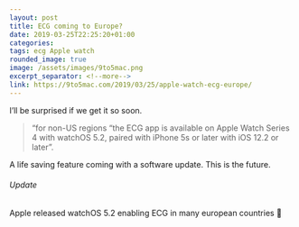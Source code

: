 ```yaml
---
layout: post
title: ECG coming to Europe?
date: 2019-03-25T22:25:20+01:00
categories:
tags: ecg Apple watch
rounded_image: true
image: /assets/images/9to5mac.png
excerpt_separator: <!--more-->
link: https://9to5mac.com/2019/03/25/apple-watch-ecg-europe/
---
```


I’ll be surprised if we get it so soon.

> “for non-US regions “the ECG app is available on Apple Watch Series 4 with watchOS 5.2, paired with iPhone 5s or later with iOS 12.2 or later”.

A life saving feature coming with a software update.
This is the future.

###### Update

Apple released watchOS 5.2 enabling ECG in many european countries 🎉
